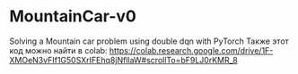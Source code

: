 # MountainCar-v0
Solving a Mountain car problem using double dqn with PyTorch
Также этот код можно найти в colab:
https://colab.research.google.com/drive/1F-XMOeN3vFIf1G50SXrIFEhq8jNfllaW#scrollTo=bF9LJ0rKMR_8
